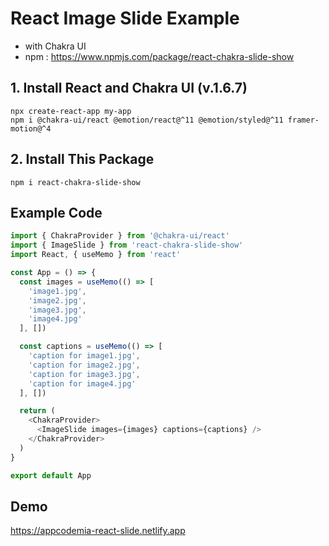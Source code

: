# React Image Slide Example

- with Chakra UI
- npm : https://www.npmjs.com/package/react-chakra-slide-show

## 1. Install React and Chakra UI (v.1.6.7)
```
npx create-react-app my-app
npm i @chakra-ui/react @emotion/react@^11 @emotion/styled@^11 framer-motion@^4
```

## 2. Install This Package
```
npm i react-chakra-slide-show
```

## Example Code

```js
import { ChakraProvider } from '@chakra-ui/react'
import { ImageSlide } from 'react-chakra-slide-show'
import React, { useMemo } from 'react'

const App = () => {
  const images = useMemo(() => [
    'image1.jpg',
    'image2.jpg',
    'image3.jpg',
    'image4.jpg'
  ], [])

  const captions = useMemo(() => [
    'caption for image1.jpg',
    'caption for image2.jpg',
    'caption for image3.jpg',
    'caption for image4.jpg'
  ], [])

  return (
    <ChakraProvider>
      <ImageSlide images={images} captions={captions} />
    </ChakraProvider>
  )
}

export default App
```

## Demo

https://appcodemia-react-slide.netlify.app

